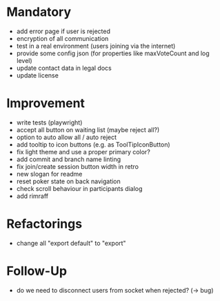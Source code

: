 # Mandatory

- add error page if user is rejected
- encryption of all communication
- test in a real environment (users joining via the internet)
- provide some config json (for properties like maxVoteCount and log level)
- update contact data in legal docs
- update license

# Improvement

- write tests (playwright)
- accept all button on waiting list (maybe reject all?)
- option to auto allow all / auto reject
- add tooltip to icon buttons (e.g. as ToolTipIconButton)
- fix light theme and use a proper primary color?
- add commit and branch name linting
- fix join/create session button width in retro
- new slogan for readme
- reset poker state on back navigation
- check scroll behaviour in participants dialog
- add rimraff

# Refactorings

- change all "export default" to "export"

# Follow-Up

- do we need to disconnect users from socket when rejected? (-> bug)
